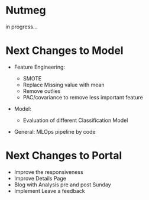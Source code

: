 # Nutmeg

in progress...

# Next Changes to Model

- Feature Engineering:
    - SMOTE
    - Replace Missing value with mean
    - Remove outlies
    - PAC/covariance to remove less important feature

- Model: 
  - Evaluation of different Classification Model
 
- General: MLOps pipeline by code

# Next Changes to Portal

- Improve the responsiveness
- Improve Details Page
- Blog with Analysis pre and post Sunday
- Implement Leave a feedback

